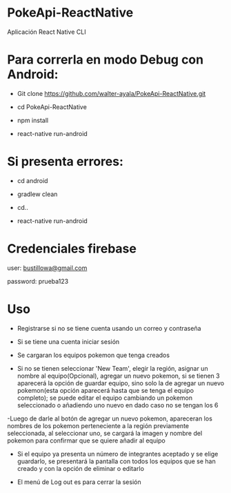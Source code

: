 # PokeApi-ReactNative

Aplicación React Native CLI

# Para correrla en modo Debug con Android:

- Git clone https://github.com/walter-ayala/PokeApi-ReactNative.git

- cd PokeApi-ReactNative

- npm install

- react-native run-android

# Si presenta errores:

- cd android

- gradlew clean

- cd..

- react-native run-android


# Credenciales firebase


user: bustillowa@gmail.com

password: prueba123

# Uso

- Registrarse si no se tiene cuenta usando un correo y contraseña

- Si se tiene una cuenta iniciar sesión

- Se cargaran los equipos pokemon que tenga creados

- Si no se tienen seleccionar 'New Team', elegir  la región, asignar un nombre al equipo(Opcional), agregar un nuevo pokemon, si se tienen 3 aparecerá la opción de guardar equipo, sino solo la de agregar un nuevo pokemon(esta opción aparecerá hasta que se tenga el equipo completo); se puede editar el equipo cambiando un pokemon seleccionado o añadiendo uno nuevo en dado caso no se tengan los 6

-Luego de darle al botón de agregar un nuevo pokemon, apareceran los nombres de los pokemon perteneciente a la región previamente seleccionada, al seleccionar uno, se cargará la imagen y nombre del pokemon para confirmar que se quiere añadir al equipo

- Si el equipo ya presenta un número de integrantes aceptado y se elige guardarlo, se presentará la pantalla con todos los equipos que se han creado y con la opción de eliminar o editarlo

- El menú de Log out es para cerrar la sesión

